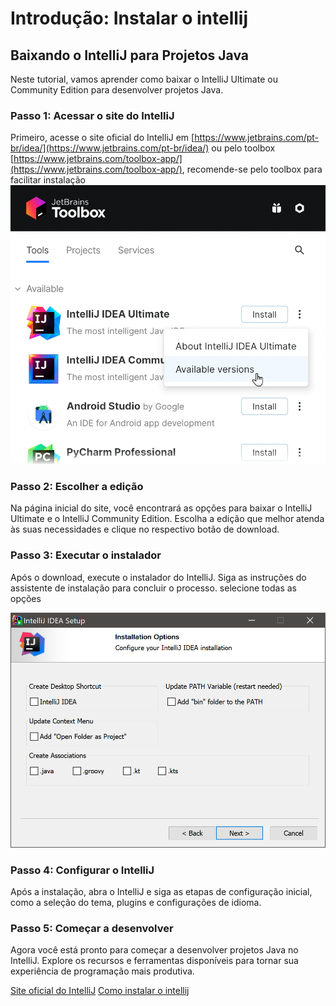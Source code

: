 # Introdução: Instalar o intellij

## Baixando o IntelliJ para Projetos Java

Neste tutorial, vamos aprender como baixar o IntelliJ Ultimate ou Community Edition para desenvolver projetos Java.

### Passo 1: Acessar o site do IntelliJ

Primeiro, acesse o site oficial do IntelliJ em [https://www.jetbrains.com/pt-br/idea/](https://www.jetbrains.com/pt-br/idea/)
ou pelo toolbox [https://www.jetbrains.com/toolbox-app/](https://www.jetbrains.com/toolbox-app/), recomende-se pelo toolbox para facilitar instalação ![intellij-toolbox](../../images/intellij-toolbox.png)

### Passo 2: Escolher a edição

Na página inicial do site, você encontrará as opções para baixar o IntelliJ Ultimate e o IntelliJ Community Edition. Escolha a edição que melhor atenda às suas necessidades e clique no respectivo botão de download.

### Passo 3: Executar o instalador

Após o download, execute o instalador do IntelliJ. Siga as instruções do assistente de instalação para concluir o processo.
selecione todas as opções

![alt text](../../images/options-intellij-intall.png)

### Passo 4: Configurar o IntelliJ

Após a instalação, abra o IntelliJ e siga as etapas de configuração inicial, como a seleção do tema, plugins e configurações de idioma.

### Passo 5: Começar a desenvolver

Agora você está pronto para começar a desenvolver projetos Java no IntelliJ. Explore os recursos e ferramentas disponíveis para tornar sua experiência de programação mais produtiva.

<seealso>
    <category ref="wrs">
     <a href="https://www.jetbrains.com/idea/download/?section=mac">Site oficial do IntelliJ</a>
     <a href="https://www.jetbrains.com/help/idea/installation-guide.html">Como instalar o intellij</a>
    </category>
</seealso>
